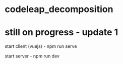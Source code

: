 # codeleap_decomposition
# still on progress - update 1 

start client (vuejs) - npm run serve 

start server - npm run dev 
